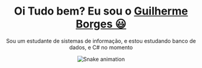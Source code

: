 <div>
  
  <h1 align="center">
    Oi Tudo bem? Eu sou o 
    <a href="https://www.linkedin.com/in/guilherme-borges-jr-258145230/">Guilherme Borges 😃️</a>
  </h1>
  
  <p align="center">
    Sou um estudante de sistemas de informação, e estou estudando banco de dados, e C# no momento
   
  </p>
  
  <p align="center">
    
  </p>
  
</div>

<!--
<div align="center">
  <a href="https://github.com/Gui375">
    <img height="150em" src="https://github-readme-stats.vercel.app/api?username=Gui375&count_private=true&include_all_commits=true&show_icons=true&theme=dracula&hide_border=false&show_owner=true"/>
    <img height="150em" src="https://github-readme-stats.vercel.app/api/top-langs/?username=Gui375&theme=dracula&hide_border=false&&layout=compact"/>
  </a>
</div>
-->


<!--
<div align="center">
  <a href="https://www.linkedin.com/in/guilherme-borges-jr-258145230/" target="_blank"><img src="https://img.shields.io/badge/-LinkedIn-%230077B5?style=for-the-badge&logo=linkedin&logoColor=white" target="_blank"></a> 
  <a href="guilherme.pinheiro.2c@gmail.com"><img src="https://img.shields.io/badge/-Gmail-%23333?style=for-the-badge&logo=gmail&logoColor=white" target="_blank"></a>
</div>
-->
<div align="center">

  ![Snake animation](https://github.com/danielbped/danielbped/blob/output/github-contribution-grid-snake.svg)
  
</div>
<!--
<div align="center">
  <p>Créditos: <a href="https://github.com/anuraghazra/github-readme-stats">Anurag Hazra</a> e <a href="https://github.com/rafaballerini">Rafaella Ballerini</a></p>
</div>
-->
